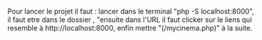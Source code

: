 Pour lancer le projet il faut : lancer dans le terminal "php -S localhost:8000", 
il faut etre dans le dossier , "ensuite dans l'URL il faut clicker sur le liens qui resemble à http://localhost:8000, 
enfin mettre "(/mycinema.php)" à la suite.
